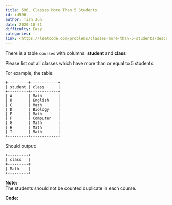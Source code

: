 ```yaml
---
title: 596. Classes More Than 5 Students
id: id596
author: Tian Jun
date: 2020-10-31
difficulty: Easy
categories: 
link: <https://leetcode.com/problems/classes-more-than-5-students/description/>
---
```


There is a table `courses` with columns: **student** and **class**

Please list out all classes which have more than or equal to 5 students.

For example, the table:
            +---------+------------+    | student | class      |    +---------+------------+    | A       | Math       |    | B       | English    |    | C       | Math       |    | D       | Biology    |    | E       | Math       |    | F       | Computer   |    | G       | Math       |    | H       | Math       |    | I       | Math       |    +---------+------------+    

Should output:
            +---------+    | class   |    +---------+    | Math    |    +---------+    



**Note:**  
The students should not be counted duplicate in each course.


**Code:**
